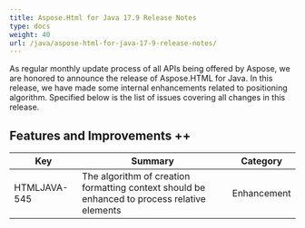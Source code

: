 ```yaml
---
title: Aspose.Html for Java 17.9 Release Notes
type: docs
weight: 40
url: /java/aspose-html-for-java-17-9-release-notes/
---
```

As regular monthly update process of all APIs being offered by Aspose, we are honored to announce the release of Aspose.HTML for Java. In this release, we have made some internal enhancements related to positioning algorithm. Specified below is the list of issues covering all changes in this release.

## **Features and Improvements  ++**

| **Key**      | **Summary**                                                                                  | **Category** |
| ------------ | -------------------------------------------------------------------------------------------- | ------------ |
| HTMLJAVA-545 | The algorithm of creation formatting context should be enhanced to process relative elements | Enhancement  |